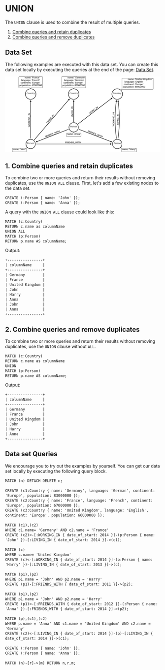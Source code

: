 # UNION

The `UNION` clause is used to combine the result of multiple queries.

1. [Combine queries and retain duplicates](union.md#1-combine-queries-and-retain-duplicates)
2. [Combine queries and remove duplicates](union.md#2-combine-queries-and-remove-duplicates)

## Data Set

The following examples are executed with this data set. You can create this data set locally by executing the queries at the end of the page: [Data Set](union.md#data-set-queries).

![](https://raw.githubusercontent.com/g-despot/images/master/data_set.png)

## 1. Combine queries and retain duplicates

To combine two or more queries and return their results without removing duplicates, use the `UNION ALL` clause. First, let's add a few existing nodes to the data set.

```text
CREATE (:Person { name: 'John' });
CREATE (:Person { name: 'Anna' });
```

A query with the `UNION ALL` clause could look like this:

```text
MATCH (c:Country) 
RETURN c.name as columnName
UNION ALL 
MATCH (p:Person)
RETURN p.name AS columnName;
```

Output:

```text
+----------------+
| columnName     |
+----------------+
| Germany        |
| France         |
| United Kingdom |
| John           |
| Harry          |
| Anna           |
| John           |
| Anna           |
+----------------+
```

## 2. Combine queries and remove duplicates

To combine two or more queries and return their results without removing duplicates, use the `UNION` clause without `ALL`.

```text
MATCH (c:Country) 
RETURN c.name as columnName
UNION 
MATCH (p:Person)
RETURN p.name AS columnName;
```

Output:

```text
+----------------+
| columnName     |
+----------------+
| Germany        |
| France         |
| United Kingdom |
| John           |
| Harry          |
| Anna           |
+----------------+
```

## Data set Queries

We encourage you to try out the examples by yourself. You can get our data set locally by executing the following query block.

```text
MATCH (n) DETACH DELETE n;

CREATE (c1:Country { name: 'Germany', language: 'German', continent: 'Europe', population: 83000000 });
CREATE (c2:Country { name: 'France', language: 'French', continent: 'Europe', population: 67000000 });
CREATE (c3:Country { name: 'United Kingdom', language: 'English', continent: 'Europe', population: 66000000 });

MATCH (c1),(c2)
WHERE c1.name= 'Germany' AND c2.name = 'France'
CREATE (c2)<-[:WORKING_IN { date_of_start: 2014 }]-(p:Person { name: 'John' })-[:LIVING_IN { date_of_start: 2014 }]->(c1);

MATCH (c)
WHERE c.name= 'United Kingdom'
CREATE (c)<-[:WORKING_IN { date_of_start: 2014 }]-(p:Person { name: 'Harry' })-[:LIVING_IN { date_of_start: 2013 }]->(c);

MATCH (p1),(p2)
WHERE p1.name = 'John' AND p2.name = 'Harry'
CREATE (p1)-[:FRIENDS_WITH { date_of_start: 2011 }]->(p2);

MATCH (p1),(p2)
WHERE p1.name = 'John' AND p2.name = 'Harry'
CREATE (p1)<-[:FRIENDS_WITH { date_of_start: 2012 }]-(:Person { name: 'Anna' })-[:FRIENDS_WITH { date_of_start: 2014 }]->(p2);

MATCH (p),(c1),(c2)
WHERE p.name = 'Anna' AND c1.name = 'United Kingdom' AND c2.name = 'Germany'
CREATE (c2)<-[:LIVING_IN { date_of_start: 2014 }]-(p)-[:LIVING_IN { date_of_start: 2014 }]->(c1);

CREATE (:Person { name: 'John' });
CREATE (:Person { name: 'Anna' });

MATCH (n)-[r]->(m) RETURN n,r,m;
```

